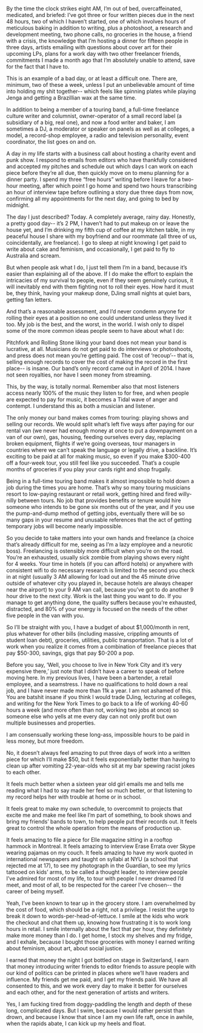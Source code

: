 ###

By the time the clock strikes eight AM, I’m out of bed, overcaffeinated, medicated, and briefed: I’ve got three or four written pieces due in the next 48 hours, two of which I haven’t started, one of which involves hours of meticulous baking in addition to writing, plus a photoshoot, a research and development meeting, two phone calls, no groceries in the house, a friend with a crisis, the knowledge that I’m hosting a dinner for fifteen people in three days, artists emailing with questions about cover art for their upcoming LPs, plans for a work day with two other freelancer friends, commitments I made a month ago that I’m absolutely unable to attend, save for the fact that I have to.

This is an example of a bad day, or at least a difficult one. There are, minimum, two of these a week, unless I put an unbelievable amount of time into holding my shit together-- which feels like spinning plates while playing Jenga and getting a Brazillian wax at the same time. 

In addition to being a member of a touring band, a full-time freelance culture writer and columnist, owner-operator of a small record label (a subsidiary of a big, real one), and now a food writer and baker, I am sometimes a DJ, a moderator or speaker on panels as well as at colleges, a model, a record-shop employee, a radio and television personality, event coordinator, the list goes on and on. 

A day in my life starts with a business call about hosting a charity event and punk show. I respond to emails from editors who have thankfully considered and accepted my pitches and schedule out which days I can work on each piece before they’re all due, then quickly move on to menu planning for a dinner party. I spend my three “free hours” writing before I leave for a two-hour meeting, after which point I go home and spend two hours transcribing an hour of interview tape before outlining a story due three days from now, confirming all my appointments for the next day, and going to bed by midnight.

The day I just described? Today. A completely average, rainy day. Honestly, a pretty good day-- it’s 2 PM, I haven’t had to put makeup on or leave the house yet, and I’m drinking my fifth cup of coffee at my kitchen table, in my peaceful house I share with my boyfriend and our roommate (all three of us, coincidentally, are freelance). I go to sleep at night knowing I get paid to write about cake and feminism, and occasionally, I get paid to fly to Australia and scream. 

But when people ask what I do, I just tell them I’m in a band, because it’s easier than explaining all of the above. If I do make the effort to explain the intricacies of my survival to people, even if they seem genuinely curious, it will inevitably end with them fighting not to roll their eyes. How hard it must be, they think, having your makeup done, DJing small nights at quiet bars, getting fan letters. 

And that’s a reasonable assessment, and I’d never condemn anyone for rolling their eyes at a position no one could understand unless they lived it too. My job is the best, and the worst, in the world. I wish only to dispel some of the more common ideas people seem to have about what I do:

Pitchfork and Rolling Stone liking your band does not mean your band is lucrative, at all. Musicians do not get paid to do interviews or photoshoots, and press does not mean you’re getting paid. The cost of ‘recoup’-- that is, selling enough records to cover the cost of making the record in the first place-- is insane. Our band’s only record came out in April of 2014. I have not seen royalties, nor have I seen money from streaming. 

This, by the way, is totally normal. Remember also that most listeners access nearly 100% of the music they listen to for free, and when people are expected to pay for music, it becomes a Tidal wave of anger and contempt. I understand this as both a musician and listener. 

The only money our band makes comes from touring: playing shows and selling our records. We would split what’s left five ways after paying for our rental van (we never had enough money at once to put a downpayment on a van of our own), gas, housing, feeding ourselves every day, replacing broken equipment, flights if we’re going overseas, tour managers in countries where we can’t speak the language or legally drive, a backline. It’s exciting to be paid at all for making music, so even if you make $300-400 off a four-week tour, you still feel like you succeeded. That’s a couple months of groceries if you play your cards right and shop frugally. 

Being in a full-time touring band makes it almost impossible to hold down a job during the times you are home. That’s why so many touring musicians resort to low-paying restaurant or retail work, getting hired and fired willy-nilly between tours. No job that provides benefits or tenure would hire someone who intends to be gone six months out of the year, and if you use the pump-and-dump method of getting jobs, eventually there will be so many gaps in your resume and unusable references that the act of getting temporary jobs will become nearly impossible.

So you decide to take matters into your own hands and freelance (a choice that’s already difficult for me, seeing as I’m a lazy employee and a neurotic boss). Freelancing is ostensibly more difficult when you’re on the road. You’re an exhausted, usually sick zombie from playing shows every night for 4 weeks. Your time in hotels (if you can afford hotels) or anywhere with consistent wifi to do necessary research is limited to the second you check in at night (usually 3 AM allowing for load out and the 45 minute drive outside of whatever city you played in, because hotels are always cheaper near the airport) to your 9 AM van call, because you’ve got to do another 9 hour drive to the next city. Work is the last thing you want to do. If you manage to get anything done, the quality suffers because you’re exhausted, distracted, and 80% of your energy is focused on the needs of the other five people in the van with you.

So I’ll be straight with you, I have a budget of about $1,000/month in rent, plus whatever for other bills (including massive, crippling amounts of student loan debt), groceries, utilities, public transportation. That is a lot of work when you realize it comes from a combination of freelance pieces that pay $50-300, savings, gigs that pay $0-200 a pop.

Before you say, ‘Well, you choose to live in New York City and it’s very expensive there,’ just note that I didn’t have a career to speak of before moving here. In my previous lives, I have been a bartender, a retail employee, and a seamstress. I have no qualifications to hold down a real job, and I have never made more than 11k a year. I am not ashamed of this. You are batshit insane if you think I would trade DJing, lecturing at colleges, and writing for the New York Times to go back to a life of working 40-60 hours a week (and more often than not, working two jobs at once) so someone else who yells at me every day can not only profit but own multiple businesses and properties.

I am consensually working these long-ass, impossible hours to be paid in less money, but more freedom. 

No, it doesn’t always feel amazing to put three days of work into a written piece for which I’ll make $50, but it feels exponentially better than having to clean up after vomiting 22-year-olds who sit at my bar spewing racist jokes to each other. 

It feels much better when a sixteen year old girl emails me and tells me reading what I had to say made her feel so much better, or that listening to my record helps her with trouble at home or in school.

It feels great to make my own schedule, to overcommit to projects that excite me and make me feel like I’m part of something, to book shows and bring my friends’ bands to town, to help people put their records out. It feels great to control the whole operation from the means of production up. 

It feels amazing to file a piece for Elle magazine sitting in a rooftop hammock in Montreal. It feels amazing to interview Erase Errata over Skype wearing pajamas on my couch. It feels amazing to have my work quoted in international newspapers and taught on syllabi at NYU (a school that rejected me at 17), to see my photograph in the Guardian, to see my lyrics tattooed on kids’ arms, to be called a thought leader, to interview people I’ve admired for most of my life, to tour with people I never dreamed I’d meet, and most of all, to be respected for the career I’ve chosen-- the career of being myself.

Yeah, I’ve been known to tear up in the grocery store. I am overwhelmed by the cost of food, which should be a right, not a privilege. I resist the urge to break it down to words-per-head-of-lettuce. I smile at the kids who work the checkout and chat them up, knowing how frustrating it is to work long hours in retail. I smile internally about the fact that per hour, they definitely make more money than I do. I get home, I stock my shelves and my fridge, and I exhale, because I bought those groceries with money I earned writing about feminism, about art, about social justice. 

I earned that money the night I got bottled on stage in Switzerland, I earn that money introducing writer friends to editor friends to assure people with our kind of politics can be printed in places where we’ll have readers and influence. My friends get me paid, and I get my friends paid. We have all consented to this, and we work every day to make it better for ourselves and each other, and for the next generation of artists and writers.

Yes, I am fucking tired from doggy-paddling the length and depth of these long, complicated days. But I swim, because I would rather persist than drown, and because I know that since I am my own life raft, once in awhile, when the rapids abate, I can kick up my heels and float.
